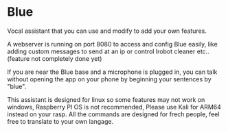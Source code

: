 # Blue
Vocal assistant that you can use and modify to add your own features.

A webserver is running on port 8080 to access and config Blue easily, like adding custom messages to send at an ip or control Irobot cleaner etc..(feature not completely done yet)

If you are near the Blue base and a microphone is plugged in, you can talk without opening the app on your phone by beginning your sentences by "blue".

This assistant is designed for linux so some features may not work on windows, Raspberry PI OS is not recommended, Please use Kali for ARM64 instead on your rasp.
All the commands are designed for frech people, feel free to translate to your own langage.
